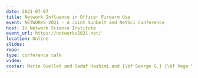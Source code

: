 ```yaml
---
date: 2021-07-07
title: Network Influence in Officer Firearm Use
event: NETWORKS 2021 - A Joint Sunbelt and NetSci Conference
host: IU Network Science Institute
event_url: https://networks2021.net/
location: Online
slides: 
repo:
type: conference talk
video:
costar: Marie Ouellet and Sadaf Hashimi and {\bf George G.} {\bf Vega Yon}
---
```



